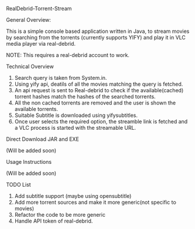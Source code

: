 RealDebrid-Torrent-Stream

General Overview: 

This is a simple console based application written in Java, to stream movies by searching from the torrents (currently supports YIFY) and play it in VLC media player via real-debrid.

NOTE: This requires a real-debrid account to work.

Technical Overview

1. Search query is taken from System.in.
2. Using yify api, deatils of all the movies matching the query is fetched. 
3. An api request is sent to Real-debrid to check if the available(cached) torrent hashes match the hashes of the searched torrents.
4. All the non cached torrents are removed and the user is shown the available torrents.
5. Suitable Subtitle is downloaded using yifysubtitles.
5. Once user selects the required option, the streamble link is fetched and a VLC process is started with the streamable URL.

Direct Download JAR and EXE

(Will be added soon)

Usage Instructions

(Will be added soon)

TODO List

1. Add subtitle support (maybe using opensubtitle)
2. Add more torrent sources and make it more generic(not specific to movies)
3. Refactor the code to be more generic
4. Handle API token of real-debrid.


